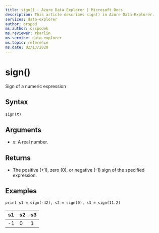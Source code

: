 ```yaml
---
title: sign() - Azure Data Explorer | Microsoft Docs
description: This article describes sign() in Azure Data Explorer.
services: data-explorer
author: orspod
ms.author: orspodek
ms.reviewer: rkarlin
ms.service: data-explorer
ms.topic: reference
ms.date: 02/13/2020
---
```

# sign()

Sign of a numeric expression

## Syntax

`sign(`*x*`)`

## Arguments

* *x*: A real number.

## Returns

* The positive (+1), zero (0), or negative (-1) sign of the specified expression. 

## Examples

```kusto
print s1 = sign(-42), s2 = sign(0), s3 = sign(11.2)

```

|s1|s2|s3|
|---|---|---|
|-1|0|1|